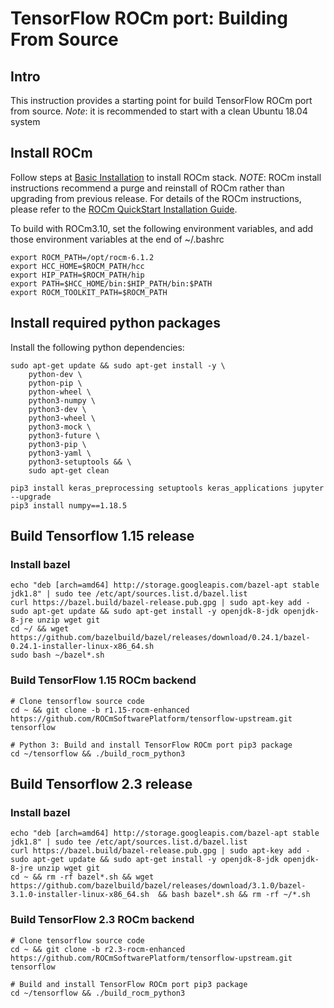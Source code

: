 # TensorFlow ROCm port: Building From Source

## Intro

This instruction provides a starting point for build TensorFlow ROCm port from source.
*Note*: it is recommended to start with a clean Ubuntu 18.04 system

## Install ROCm

Follow steps at [Basic Installation](https://github.com/ROCmSoftwarePlatform/tensorflow-upstream/blob/develop-upstream/rocm_docs/tensorflow-install-basic.md#install-rocm) to install ROCm stack.
*NOTE*: ROCm install instructions recommend a purge and reinstall of ROCm rather than upgrading from previous release.
For details of the ROCm instructions, please refer to the [ROCm QuickStart Installation Guide](https://rocmdocs.amd.com/en/latest/Installation_Guide/Installation-Guide.html).

To build with ROCm3.10, set the following environment variables, and add those environment variables at the end of ~/.bashrc 
```
export ROCM_PATH=/opt/rocm-6.1.2
export HCC_HOME=$ROCM_PATH/hcc
export HIP_PATH=$ROCM_PATH/hip
export PATH=$HCC_HOME/bin:$HIP_PATH/bin:$PATH
export ROCM_TOOLKIT_PATH=$ROCM_PATH
```

## Install required python packages

Install the following python dependencies:
```
sudo apt-get update && sudo apt-get install -y \
    python-dev \
    python-pip \
    python-wheel \
    python3-numpy \
    python3-dev \
    python3-wheel \
    python3-mock \
    python3-future \
    python3-pip \
    python3-yaml \
    python3-setuptools && \
    sudo apt-get clean

pip3 install keras_preprocessing setuptools keras_applications jupyter --upgrade
pip3 install numpy==1.18.5
```

## Build Tensorflow 1.15 release
### Install bazel

```
echo "deb [arch=amd64] http://storage.googleapis.com/bazel-apt stable jdk1.8" | sudo tee /etc/apt/sources.list.d/bazel.list
curl https://bazel.build/bazel-release.pub.gpg | sudo apt-key add -
sudo apt-get update && sudo apt-get install -y openjdk-8-jdk openjdk-8-jre unzip wget git
cd ~/ && wget https://github.com/bazelbuild/bazel/releases/download/0.24.1/bazel-0.24.1-installer-linux-x86_64.sh
sudo bash ~/bazel*.sh
```

### Build TensorFlow 1.15 ROCm backend 

```
# Clone tensorflow source code 
cd ~ && git clone -b r1.15-rocm-enhanced https://github.com/ROCmSoftwarePlatform/tensorflow-upstream.git tensorflow

# Python 3: Build and install TensorFlow ROCm port pip3 package
cd ~/tensorflow && ./build_rocm_python3
```

## Build Tensorflow 2.3 release
### Install bazel

```
echo "deb [arch=amd64] http://storage.googleapis.com/bazel-apt stable jdk1.8" | sudo tee /etc/apt/sources.list.d/bazel.list
curl https://bazel.build/bazel-release.pub.gpg | sudo apt-key add -
sudo apt-get update && sudo apt-get install -y openjdk-8-jdk openjdk-8-jre unzip wget git
cd ~ && rm -rf bazel*.sh && wget https://github.com/bazelbuild/bazel/releases/download/3.1.0/bazel-3.1.0-installer-linux-x86_64.sh  && bash bazel*.sh && rm -rf ~/*.sh
```

### Build TensorFlow 2.3 ROCm backend

```
# Clone tensorflow source code 
cd ~ && git clone -b r2.3-rocm-enhanced https://github.com/ROCmSoftwarePlatform/tensorflow-upstream.git tensorflow

# Build and install TensorFlow ROCm port pip3 package
cd ~/tensorflow && ./build_rocm_python3
```
